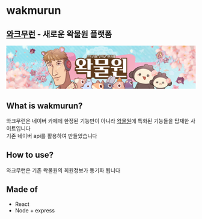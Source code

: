# **wakmurun**
## [**와크무런**](https://wakmurun.org) - 새로운 왁물원 플랫폼
[<img src="sources\banner.png" alt="왁물원_배너"></img>](https://cafe.naver.com/steamindiegame.cafe#)



## What is wakmurun?

와크무런은 네이버 카페에 한정된 기능만이 아니라 [왁물원](https://cafe.naver.com/steamindiegame.cafe#)에 특화된 기능들을 탑재한 사이트입니다   
기존 네이버 api를 활용하여 만들었습니다


## How to use?
 
와크무런은 기존 왁물원의 회원정보가 동기화 됩니다


## Made of

- React
- Node + express